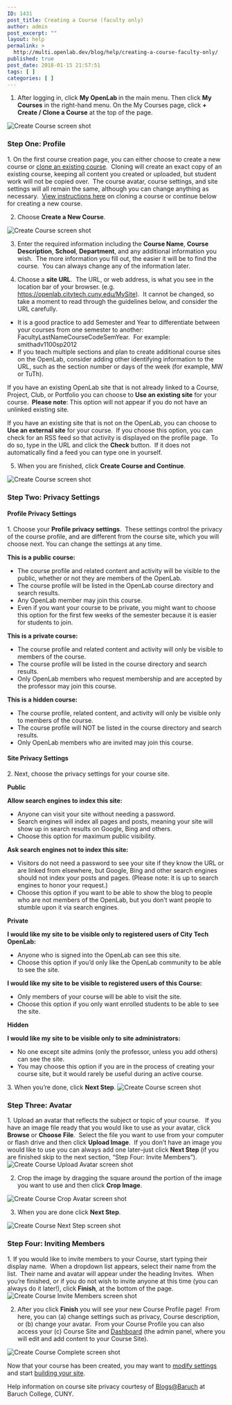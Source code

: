 ```yaml
---
ID: 1431
post_title: Creating a Course (faculty only)
author: admin
post_excerpt: ""
layout: help
permalink: >
  http://multi.openlab.dev/blog/help/creating-a-course-faculty-only/
published: true
post_date: 2018-01-15 21:57:51
tags: [ ]
categories: [ ]
---
```

1. After logging in, click <strong>My OpenLab </strong>in the main menu. Then click <strong>My Courses</strong> in the right-hand menu. On the My Courses page, click <strong>+ Create / Clone a Course</strong> at the top of the page.

<img class="alignnone wp-image-36188 size-full" src="https://openlab.citytech.cuny.edu/wp-content/uploads/2012/07/Create_Course_1_v2.png" sizes="(max-width: 1200px) 100vw, 1200px" srcset="https://openlab.citytech.cuny.edu/wp-content/uploads/2012/07/Create_Course_1_v2.png 1200w, https://openlab.citytech.cuny.edu/wp-content/uploads/2012/07/Create_Course_1_v2-300x158.png 300w, https://openlab.citytech.cuny.edu/wp-content/uploads/2012/07/Create_Course_1_v2-1024x539.png 1024w, https://openlab.citytech.cuny.edu/wp-content/uploads/2012/07/Create_Course_1_v2-32x17.png 32w" alt="Create Course screen shot" />
<h3>Step One: Profile</h3>
1. On the first course creation page, you can either choose to create a new course or <a title="Cloning a course (faculty only)" href="https://multi.openlab.dev/blog/help/cloning-a-course/">clone an existing course</a>.  Cloning will create an exact copy of an existing course, keeping all content you created or uploaded, but student work will not be copied over.  The course avatar, course settings, and site settings will all remain the same, although you can change anything as necessary.  <a title="Cloning a course (faculty only)" href="https://multi.openlab.dev/blog/help/cloning-a-course/">View instructions here</a> on cloning a course or continue below for creating a new course.

2. Choose <strong>Create a New Course</strong>.

<img class="alignnone wp-image-36189 size-full" src="https://openlab.citytech.cuny.edu/wp-content/uploads/2012/07/Create_Course_2_v2.png" sizes="(max-width: 1200px) 100vw, 1200px" srcset="https://openlab.citytech.cuny.edu/wp-content/uploads/2012/07/Create_Course_2_v2.png 1200w, https://openlab.citytech.cuny.edu/wp-content/uploads/2012/07/Create_Course_2_v2-300x158.png 300w, https://openlab.citytech.cuny.edu/wp-content/uploads/2012/07/Create_Course_2_v2-1024x539.png 1024w, https://openlab.citytech.cuny.edu/wp-content/uploads/2012/07/Create_Course_2_v2-32x17.png 32w" alt="Create Course screen shot" />

3. Enter the required information including the <strong>Course Name</strong>, <strong>Course Description</strong>, <strong>School</strong>, <strong>Department</strong>, and any additional information you wish.  The more information you fill out, the easier it will be to find the course.  You can always change any of the information later.

4. Choose a <strong>site URL</strong>.  The URL, or web address, is what you see in the location bar of your browser. (e.g. https://openlab.citytech.cuny.edu/MySite).  It cannot be changed, so take a moment to read through the guidelines below, and consider the URL carefully.
<ul>
 	<li>It is a good practice to add Semester and Year to differentiate between your courses from one semester to another: FacultyLastNameCourseCodeSemYear.  For example: smithadv1100sp2012</li>
 	<li>If you teach multiple sections and plan to create additional course sites on the OpenLab, consider adding other identifying information to the URL, such as the section number or days of the week (for example, MW or TuTh).</li>
</ul>
If you have an existing OpenLab site that is not already linked to a Course, Project, Club, or Portfolio you can choose to <strong>Use an existing site</strong> for your course. <strong> Please note</strong>: This option will not appear if you do not have an unlinked existing site.

If you have an existing site that is not on the OpenLab, you can choose to <strong>Use an external site</strong> for your course.  If you choose this option, you can check for an RSS feed so that activity is displayed on the profile page.  To do so, type in the URL and click the <strong>Check</strong> button.  If it does not automatically find a feed you can type one in yourself.

5. When you are finished, click <strong>Create Course and Continue</strong>.

<img class="alignnone wp-image-36190 size-full" src="https://openlab.citytech.cuny.edu/wp-content/uploads/2012/07/Create_Course_3_v2.png" sizes="(max-width: 1200px) 100vw, 1200px" srcset="https://openlab.citytech.cuny.edu/wp-content/uploads/2012/07/Create_Course_3_v2.png 1200w, https://openlab.citytech.cuny.edu/wp-content/uploads/2012/07/Create_Course_3_v2-300x158.png 300w, https://openlab.citytech.cuny.edu/wp-content/uploads/2012/07/Create_Course_3_v2-1024x539.png 1024w, https://openlab.citytech.cuny.edu/wp-content/uploads/2012/07/Create_Course_3_v2-32x17.png 32w" alt="Create Course screen shot" />
<h3>Step Two: Privacy Settings</h3>
<h4>Profile Privacy Settings</h4>
1. Choose your <strong>Profile privacy settings</strong>.  These settings control the privacy of the course profile, and are different from the course site, which you will choose next. You can change the settings at any time.

<strong>This is a public course:</strong>
<ul>
 	<li>The course profile and related content and activity will be visible to the public, whether or not they are members of the OpenLab.</li>
 	<li>The course profile will be listed in the OpenLab course directory and search results.</li>
 	<li>Any OpenLab member may join this course.</li>
 	<li>Even if you want your course to be private, you might want to choose this option for the first few weeks of the semester because it is easier for students to join.</li>
</ul>
<strong>This is a private course:</strong>
<ul>
 	<li>The course profile and related content and activity will only be visible to members of the course.</li>
 	<li>The course profile will be listed in the course directory and search results.</li>
 	<li>Only OpenLab members who request membership and are accepted by the professor may join this course.</li>
</ul>
<strong>This is a hidden course:</strong>
<ul>
 	<li>The course profile, related content, and activity will only be visible only to members of the course.</li>
 	<li>The course profile will NOT be listed in the course directory and search results.</li>
 	<li>Only OpenLab members who are invited may join this course.</li>
</ul>
<h4>Site Privacy Settings</h4>
2. Next, choose the privacy settings for your course site.

<strong>Public</strong>

<strong>Allow search engines to index this site:</strong>
<ul>
 	<li>Anyone can visit your site without needing a password.</li>
 	<li>Search engines will index all pages and posts, meaning your site will show up in search results on Google, Bing and others.</li>
 	<li>Choose this option for maximum public visibility.</li>
</ul>
<strong>Ask search engines not to index this site:</strong>
<ul>
 	<li>Visitors do not need a password to see your site if they know the URL or are linked from elsewhere, but Google, Bing and other search engines should not index your posts and pages. (Please note: it is up to search engines to honor your request.)</li>
 	<li>Choose this option if you want to be able to show the blog to people who are not members of the OpenLab, but you don’t want people to stumble upon it via search engines.</li>
</ul>
<strong>Private</strong>

<strong>I would like my site to be visible only to registered users of City Tech OpenLab:</strong>
<ul>
 	<li>Anyone who is signed into the OpenLab can see this site.</li>
 	<li>Choose this option if you’d only like the OpenLab community to be able to see the site.</li>
</ul>
<strong>I would like my site to be visible to registered users of this Course:</strong>
<ul>
 	<li>Only members of your course will be able to visit the site.</li>
 	<li>Choose this option if you only want enrolled students to be able to see the site.</li>
</ul>
<strong>Hidden</strong>

<strong>I would like my site to be visible only to site administrators:</strong>
<ul>
 	<li>No one except site admins (only the professor, unless you add others) can see the site.</li>
 	<li>You may choose this option if you are in the process of creating your course site, but it would rarely be useful during an active course.</li>
</ul>
3. When you’re done, click <strong>Next Step</strong>.

<img class="alignnone wp-image-36191 size-full" src="https://openlab.citytech.cuny.edu/wp-content/uploads/2012/07/Create_Course_4_v2.png" sizes="(max-width: 1200px) 100vw, 1200px" srcset="https://openlab.citytech.cuny.edu/wp-content/uploads/2012/07/Create_Course_4_v2.png 1200w, https://openlab.citytech.cuny.edu/wp-content/uploads/2012/07/Create_Course_4_v2-300x54.png 300w, https://openlab.citytech.cuny.edu/wp-content/uploads/2012/07/Create_Course_4_v2-1024x183.png 1024w, https://openlab.citytech.cuny.edu/wp-content/uploads/2012/07/Create_Course_4_v2-32x6.png 32w" alt="Create Course screen shot" />
<h3>Step Three: Avatar</h3>
1. Upload an avatar that reflects the subject or topic of your course.   If you have an image file ready that you would like to use as your avatar, click <strong>Browse</strong> or <strong>Choose</strong> <strong>File</strong>.  Select the file you want to use from your computer or flash drive and then click <strong>Upload Image</strong>.  If you don’t have an image you would like to use you can always add one later–just click <strong>Next Step </strong>(if you are finished skip to the next section, “Step Four: Invite Members”).

<img class="alignnone wp-image-36192 size-full" src="https://openlab.citytech.cuny.edu/wp-content/uploads/2012/07/Create_Course_5_v2.png" sizes="(max-width: 871px) 100vw, 871px" srcset="https://openlab.citytech.cuny.edu/wp-content/uploads/2012/07/Create_Course_5_v2.png 871w, https://openlab.citytech.cuny.edu/wp-content/uploads/2012/07/Create_Course_5_v2-300x178.png 300w, https://openlab.citytech.cuny.edu/wp-content/uploads/2012/07/Create_Course_5_v2-32x19.png 32w" alt="Create Course Upload Avatar screen shot" />

2. Crop the image by dragging the square around the portion of the image you want to use and then click <strong>Crop Image</strong>.

<img class="alignnone wp-image-36193 size-full" src="https://openlab.citytech.cuny.edu/wp-content/uploads/2012/07/Create_Course_6_v2.png" sizes="(max-width: 775px) 100vw, 775px" srcset="https://openlab.citytech.cuny.edu/wp-content/uploads/2012/07/Create_Course_6_v2.png 775w, https://openlab.citytech.cuny.edu/wp-content/uploads/2012/07/Create_Course_6_v2-300x285.png 300w, https://openlab.citytech.cuny.edu/wp-content/uploads/2012/07/Create_Course_6_v2-32x30.png 32w" alt="Create Course Crop Avatar screen shot" />

3. When you are done click <strong>Next Step</strong>.

<img class="alignnone wp-image-36194 size-full" src="https://openlab.citytech.cuny.edu/wp-content/uploads/2012/07/Create_Course_7_v2.png" sizes="(max-width: 893px) 100vw, 893px" srcset="https://openlab.citytech.cuny.edu/wp-content/uploads/2012/07/Create_Course_7_v2.png 893w, https://openlab.citytech.cuny.edu/wp-content/uploads/2012/07/Create_Course_7_v2-300x191.png 300w, https://openlab.citytech.cuny.edu/wp-content/uploads/2012/07/Create_Course_7_v2-32x20.png 32w" alt="Create Course Next Step screen shot" />
<h3>Step Four: Inviting Members</h3>
1. If you would like to invite members to your Course, start typing their display name.  When a dropdown list appears, select their name from the list.  Their name and avatar will appear under the heading Invites.  When you’re finished, or if you do not wish to invite anyone at this time (you can always do it later!), click <strong>Finish</strong>, at the bottom of the page.

<img class="alignnone wp-image-36195 size-full" src="https://openlab.citytech.cuny.edu/wp-content/uploads/2012/07/Create_Course_8_v2.png" sizes="(max-width: 1200px) 100vw, 1200px" srcset="https://openlab.citytech.cuny.edu/wp-content/uploads/2012/07/Create_Course_8_v2.png 1200w, https://openlab.citytech.cuny.edu/wp-content/uploads/2012/07/Create_Course_8_v2-300x158.png 300w, https://openlab.citytech.cuny.edu/wp-content/uploads/2012/07/Create_Course_8_v2-1024x539.png 1024w, https://openlab.citytech.cuny.edu/wp-content/uploads/2012/07/Create_Course_8_v2-32x17.png 32w" alt="Create Course Invite Members screen shot" />

2. After you click <strong>Finish</strong> you will see your new Course Profile page!  From here, you can (a) change settings such as privacy, Course description, or (b) change your avatar.  From your Course Profile you can also access your (c) Course Site and <a title="What is the Site Dashboard?" href="https://multi.openlab.dev/blog/help/what-is-the-site-dashboard/">Dashboard</a> (the admin panel, where you will edit and add content to your Course Site).

<img class="alignnone wp-image-36196 size-full" src="https://openlab.citytech.cuny.edu/wp-content/uploads/2012/07/Create_Course_9_v2.png" sizes="(max-width: 1200px) 100vw, 1200px" srcset="https://openlab.citytech.cuny.edu/wp-content/uploads/2012/07/Create_Course_9_v2.png 1200w, https://openlab.citytech.cuny.edu/wp-content/uploads/2012/07/Create_Course_9_v2-300x259.png 300w, https://openlab.citytech.cuny.edu/wp-content/uploads/2012/07/Create_Course_9_v2-1024x885.png 1024w, https://openlab.citytech.cuny.edu/wp-content/uploads/2012/07/Create_Course_9_v2-32x28.png 32w" alt="Create Course Complete screen shot" />

Now that your course has been created, you may want to <a title="Changing privacy and other settings for a Course, Project, or Club" href="https://multi.openlab.dev/blog/help/changing-privacy-and-other-settings-for-a-course-project-or-club/">modify settings</a> and start <a href="https://multi.openlab.dev/blog/help/help-category/sites-on-the-openlab/">building your site</a>.

Help information on course site privacy courtesy of <a href="http://blsciblogs.baruch.cuny.edu" target="_blank" rel="noopener">Blogs@Baruch</a> at Baruch College, CUNY.

&nbsp;